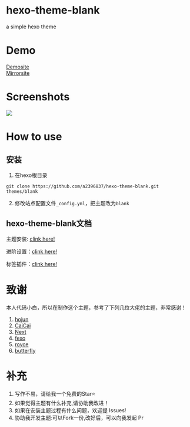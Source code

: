 # hexo-theme-blank
a simple hexo theme

# Demo

<a href="https://dmx.pub/">Demosite</a>
<br>
<a href="https://mirror.dmx.pub/">Mirrorsite</a>


# Screenshots

![](https://cdn.jsdelivr.net/gh/a2396837/CDN@latest/images/2020/08/24/99f2830658e85d00411a7d4701f832fb.png)



# How to use

## 安装

1. 在hexo根目录
```
git clone https://github.com/a2396837/hexo-theme-blank.git themes/blank
```

2. 修改站点配置文件``_config.yml``，把主题改为``blank``


## hexo-theme-blank文档

主题安装: [clink here!](https://dmx.pub/posts/a832e6e1.html)

进阶设置：[clink here!](https://dmx.pub/posts/73f92298.html)

标签插件：[clink here!](https://dmx.pub/posts/1dd6ddd1.html)





# 致谢
本人代码小白，所以在制作这个主题，参考了下列几位大佬的主题，非常感谢！
       
1. [hojun](http://www.hojun.cn "hojun")       
2. [CaiCai](http://cais.cai-cai.me/ "CaiCai")  
3. [Next](https://theme-next.org "Next")       
4. [fexo](https://forsigner.com/ "fexo")        
5. [royce](https://royce2003.top/ "royce")     
6. [butterfly](https://jerryc.me/ "butterfly")    


# 补充
1. 写作不易，请给我一个免费的Star⭐
2. 如果觉得主题有什么补充,请协助我改进！
3. 如果在安装主题过程有什么问题，欢迎提 Issues!
4. 协助我开发主题:可以Fork一份,改好后，可以向我发起 Pr




